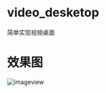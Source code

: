 # video_desketop
  简单实现视频桌面
  
 #  效果图
 ![imageview](https://github.com/yb801925/video_desketop/blob/master/20180904_175442.gif)

